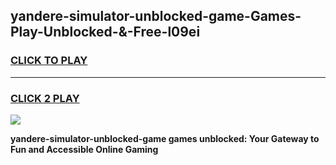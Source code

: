 
## yandere-simulator-unblocked-game-Games-Play-Unblocked-&-Free-l09ei
<h3>
<a href="https://premium76.site?title=yandere-simulator-unblocked-game&ref=24A">CLICK TO PLAY</a></h3>
<hr>

<h3>
<a href="https://premium76.site?title=yandere-simulator-unblocked-game&ref=24A">CLICK 2 PLAY</a>
  
</h3>

<a href="https://premium76.site?title=yandere-simulator-unblocked-game&ref=24A"><img src="https://clearcache.store/games.png"></a>


**yandere-simulator-unblocked-game games unblocked: Your Gateway to Fun and Accessible Online Gaming**
